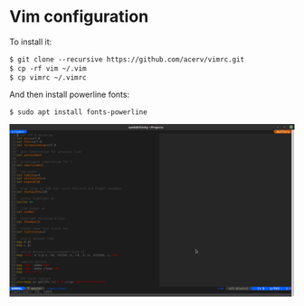 # Vim configuration

To install it:

    $ git clone --recursive https://github.com/acerv/vimrc.git
    $ cp -rf vim ~/.vim
    $ cp vimrc ~/.vimrc

And then install powerline fonts:

    $ sudo apt install fonts-powerline

 ![alt tag](https://raw.githubusercontent.com/acerv/vimrc/master/screenshot.png)
